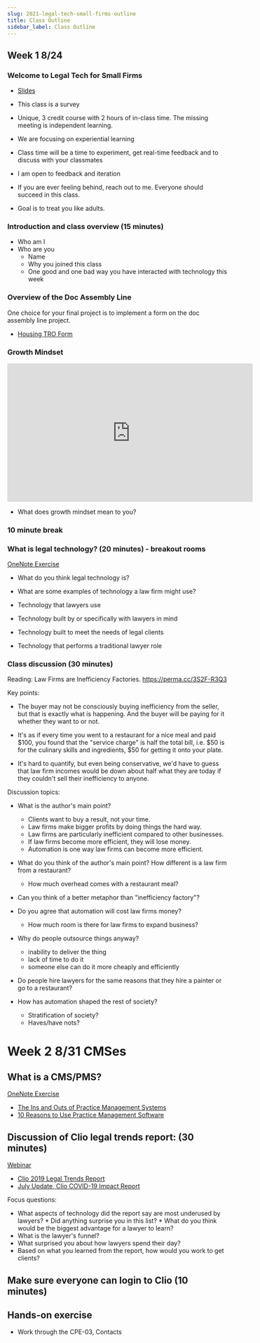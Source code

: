 ```yaml
---
slug: 2021-legal-tech-small-firms-outline
title: Class Outline
sidebar_label: Class Outline
---
```


## Week 1 8/24

### Welcome to Legal Tech for Small Firms

* [Slides](https://docs.google.com/presentation/d/1yJtpnIpp5_EaGclV9kgWBpXTAp8orygD-o5ScqxwGOA/edit?usp=sharing)

* This class is a survey

* Unique, 3 credit course with 2 hours of in-class time. The missing meeting is independent learning.

* We are focusing on experiential learning
* Class time will be a time to experiment, get real-time feedback and to discuss with your classmates
* I am open to feedback and iteration

* If you are ever feeling behind, reach out to me. Everyone should succeed in this class.
* Goal is to treat you like adults.


### Introduction and class overview (15 minutes)

* Who am I
* Who are you
    * Name
    * Why you joined this class
    * One good and one bad way you have interacted with technology this week

### Overview of the Doc Assembly Line

One choice for your final project is to implement a form on the
doc assembly line project.

* [Housing TRO Form](https://apps-test.suffolklitlab.org/start/housing_tro)

### Growth Mindset

<iframe width="560" height="315" src="https://www.youtube.com/embed/M1CHPnZfFmU" frameborder="0" allow="accelerometer; autoplay; encrypted-media; gyroscope; picture-in-picture" allowfullscreen></iframe>

* What does growth mindset mean to you?

### 10 minute break

### What is legal technology? (20 minutes) - breakout rooms

[OneNote Exercise](https://sumail-my.sharepoint.com/:o:/g/personal/qsteenhuis_adm_suffolk_edu/Eh87_fq9XfpItNZonOuSA7gBv-7xNlePabE_CihbzmcCuw?e=GNAtgS)

* What do you think legal technology is?
* What are some examples of technology a law firm might use?

* Technology that lawyers use
* Technology built by or specifically with lawyers in mind
* Technology built to meet the needs of legal clients
* Technology that performs a traditional lawyer role

### Class discussion (30 minutes)

Reading: Law Firms are Inefficiency Factories. https://perma.cc/3S2F-R3Q3

Key points:

* The buyer may not be consciously buying inefficiency from the seller, but that
  is exactly what is happening. And the buyer will be paying for it whether they
  want to or not.

* It's as if every time you went to a restaurant for a nice meal and paid $100,
  you found that the "service charge" is half the total bill, i.e. $50 is for
  the culinary skills and ingredients, $50 for getting it onto your plate.

* It's hard to quantify, but even being conservative, we'd have to guess that
  law firm incomes would be down about half what they are today if they couldn't
  sell their inefficiency to anyone.

Discussion topics:

* What is the author's main point?
    * Clients want to buy a result, not your time.
    * Law firms make bigger profits by doing things the hard way.
    * Law firms are particularly inefficient compared to other businesses.
    * If law firms become more efficient, they will lose money.
    * Automation is one way law firms can become more efficient.

* What do you think of the author's main point? How different is a 
  law firm from a restaurant?
    * How much overhead comes with a restaurant meal?

* Can you think of a better metaphor than "inefficiency factory"?

* Do you agree that automation will cost law firms money?
    * How much room is there for law firms to expand business?

* Why do people outsource things anyway?
    * inability to deliver the thing
    * lack of time to do it
    * someone else can do it more cheaply and efficiently

* Do people hire lawyers for the same reasons that they hire a painter or go to a restaurant?

* How has automation shaped the rest of society?
    * Stratification of society?
    * Haves/have nots?

# Week 2 8/31 CMSes

## What is a CMS/PMS?
[OneNote Exercise](https://sumail-my.sharepoint.com/:o:/g/personal/qsteenhuis_adm_suffolk_edu/Eh87_fq9XfpItNZonOuSA7gBv-7xNlePabE_CihbzmcCuw?e=GNAtgS)

* [The Ins and Outs of Practice Management Systems](https://www.abajournal.com/news/article/the-ins-and-outs-of-law-practice-management-software)
* [10 Reasons to Use Practice Management Software](https://abovethelaw.com/2016/10/this-week-in-legal-tech-10-reasons-you-should-use-practice-management-software/)

## Discussion of Clio legal trends report: (30 minutes)

[Webinar](https://landing.clio.com/2019-Legal-Trends-Report.html)

* [Clio 2019 Legal Trends Report](https://www.clio.com/resources/legal-trends/2019-report/read-online/)
* [July Update, Clio COVID-19 Impact Report](https://www.clio.com/resources/legal-trends/covid-impact/)

Focus questions:
* What aspects of technology did the report say are most underused by lawyers?
      * Did anything surprise you in this list?
      * What do you think would be the biggest advantage for a lawyer to learn?
* What is the lawyer's funnel?
* What surprised you about how lawyers spend their day?
* Based on what you learned from the report, how would you work to get clients?

## Make sure everyone can login to Clio (10 minutes)

## Hands-on exercise

* Work through the CPE-03, Contacts